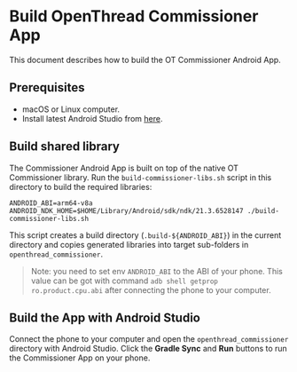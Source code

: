 # Build OpenThread Commissioner App

This document describes how to build the OT Commissioner Android App.

## Prerequisites

- macOS or Linux computer.
- Install latest Android Studio from [here](https://developer.android.com/studio).

## Build shared library

The Commissioner Android App is built on top of the native OT Commissioner library. Run the `build-commissioner-libs.sh` script in this directory to build the required libraries:

```shell
ANDROID_ABI=arm64-v8a ANDROID_NDK_HOME=$HOME/Library/Android/sdk/ndk/21.3.6528147 ./build-commissioner-libs.sh
```

This script creates a build directory (`.build-${ANDROID_ABI}`) in the current directory and copies generated libraries into target sub-folders in `openthread_commissioner`.

> Note: you need to set env `ANDROID_ABI` to the ABI of your phone. This value can be got with command `adb shell getprop ro.product.cpu.abi` after connecting the phone to your computer.

## Build the App with Android Studio

Connect the phone to your computer and open the `openthread_commissioner` directory with Android Studio. Click the **Gradle Sync** and **Run** buttons to run the Commissioner App on your phone.
